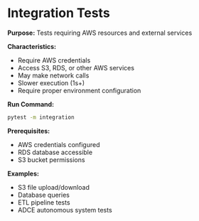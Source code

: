 # Integration Tests

**Purpose:** Tests requiring AWS resources and external services

**Characteristics:**
- Require AWS credentials
- Access S3, RDS, or other AWS services
- May make network calls
- Slower execution (1s+)
- Require proper environment configuration

**Run Command:**
```bash
pytest -m integration
```

**Prerequisites:**
- AWS credentials configured
- RDS database accessible
- S3 bucket permissions

**Examples:**
- S3 file upload/download
- Database queries
- ETL pipeline tests
- ADCE autonomous system tests
